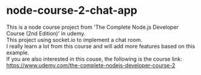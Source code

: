 # node-course-2-chat-app
This is a node course project from 'The Complete Node.js Developer Course (2nd Edition)' in udemy.<br>
This project using socket.io to implement a chat room.<br>
I really learn a lot from this course and will add more features based on this example.<br>
If you are also interested in this couse, the following is the course link:<br>
https://www.udemy.com/the-complete-nodejs-developer-course-2<br>
